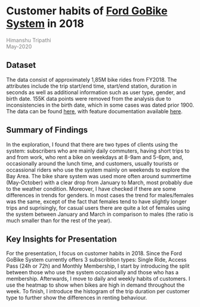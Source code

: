 # Customer habits of [Ford GoBike System](https://www.fordgobike.com/) in 2018

<span style="color: gray; font-size:1em;">Himanshu Tripathi</span>
<br><span style="color: gray; font-size:1em;">May-2020</span>

## Dataset

The data consist of approximately 1,85M bike rides from FY2018. The attributes include the trip start/end time, start/end station, duration in seconds as well as additional information such as user type, gender, and birth date. 155K data points were removed from the analysis due to inconsistencies in the birth date, which in some cases was dated prior 1900. The data can be found [here](https://s3.amazonaws.com/fordgobike-data/index.html), with feature documentation available [here](https://www.fordgobike.com/system-data).


## Summary of Findings

In the exploration, I found that there are two types of clients using the system: subscribers who are mainly daily commuters, having short trips to and from work, who rent a bike on weekdays at 8-9am and 5-6pm, and, occasionally around the lunch time, and customers, usually tourists or occassional riders who use the system mainly on weekends to explore the Bay Area. The bike share system was used more often around summertime (May-October) with a clear drop from January to March, most probably due to the weather condition. Moreover, I have checked if there are some differences in trends for genders. In most cases the trend for males/females was the same, except of the fact that females tend to have slightly longer trips and suprisingly, for casual users there are quite a lot of females using the system between January and March in comparison to males (the ratio is much smaller than for the rest of the year).


## Key Insights for Presentation

For the presentation, I focus on customer habits in 2018. Since the Ford GoBike System currently offers 3 subscribtion types: Single Ride, Access Pass (24h or 72h) and Monthly Membership, I start by introducing the split between those who use the system occasionally and those who has a membership. Afterwards, I move to daily and weekly habits of customers. I use the heatmap to show when bikes are high in demand throughout the week. To finish, I introduce the histogram of the trip duration per customer type to further show the differences in renting behaviour.
